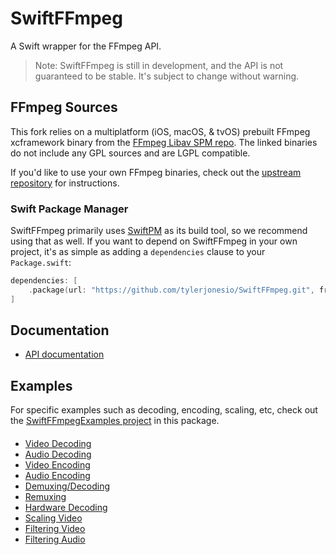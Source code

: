 # SwiftFFmpeg

A Swift wrapper for the FFmpeg API.

> Note: SwiftFFmpeg is still in development, and the API is not guaranteed to be stable. It's subject to change without warning.

## FFmpeg Sources

This fork relies on a multiplatform (iOS, macOS, & tvOS) prebuilt FFmpeg xcframework binary from the [FFmpeg Libav SPM repo](https://github.com/tylerjonesio/ffmpeg-libav-spm). The linked binaries do not include any GPL sources and are LGPL compatible. 

If you'd like to use your own FFmpeg binaries, check out the [upstream repository](https://github.com/sunlubo/SwiftFFmpeg) for instructions.

### Swift Package Manager

SwiftFFmpeg primarily uses [SwiftPM](https://swift.org/package-manager/) as its build tool, so we recommend using that as well. If you want to depend on SwiftFFmpeg in your own project, it's as simple as adding a `dependencies` clause to your `Package.swift`:

```swift
dependencies: [
    .package(url: "https://github.com/tylerjonesio/SwiftFFmpeg.git", from: "7.1.1")
]
```

## Documentation

- [API documentation](https://sunlubo.github.io/SwiftFFmpeg)

## Examples

For specific examples such as decoding, encoding, scaling, etc, check out the [SwiftFFmpegExamples project](Sources/SwiftFFmpegExamples/) in this package.

#### 
* [Video Decoding](Sources/SwiftFFmpegExamples/decode_video.swift)
* [Audio Decoding](Sources/SwiftFFmpegExamples/decode_audio.swift)
* [Video Encoding](Sources/SwiftFFmpegExamples/encode_video.swift)
* [Audio Encoding](Sources/SwiftFFmpegExamples/encode_audio.swift)
* [Demuxing/Decoding](Sources/SwiftFFmpegExamples/demuxing_decoding.swift)
* [Remuxing](Sources/SwiftFFmpegExamples/remuxing.swift)
* [Hardware Decoding](Sources/SwiftFFmpegExamples/hw_decode.swift)
* [Scaling Video](Sources/SwiftFFmpegExamples/scaling_video.swift)
* [Filtering Video](Sources/SwiftFFmpegExamples/filtering_video.swift)
* [Filtering Audio](Sources/SwiftFFmpegExamples/filtering_audio.swift)
